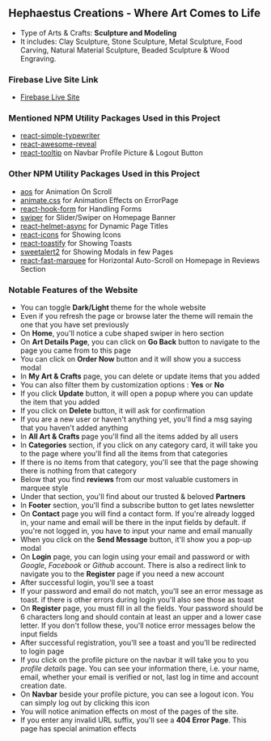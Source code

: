 ## Hephaestus Creations - Where Art Comes to Life

- Type of Arts & Crafts: **Sculpture and Modeling**
- It includes: Clay Sculpture, Stone Sculpture, Metal Sculpture, Food Carving, Natural Material Sculpture, Beaded Sculpture & Wood Engraving.

### Firebase Live Site Link

- [Firebase Live Site](https://hephaestus-creations.web.app/)

### Mentioned NPM Utility Packages Used in this Project

- [react-simple-typewriter](https://www.npmjs.com/package/react-simple-typewriter)
- [react-awesome-reveal](https://www.npmjs.com/package/react-awesome-reveal)
- [react-tooltip](https://react-tooltip.com/) on Navbar Profile Picture & Logout Button

### Other NPM Utility Packages Used in this Project

- [aos](https://michalsnik.github.io/aos/) for Animation On Scroll
- [animate.css](https://animate.style/) for Animation Effects on ErrorPage
- [react-hook-form](https://react-hook-form.com/) for Handling Forms
- [swiper](https://swiperjs.com/) for Slider/Swiper on Homepage Banner
- [react-helmet-async](https://www.npmjs.com/package/react-helmet-async) for Dynamic Page Titles
- [react-icons](https://react-icons.github.io/react-icons/) for Showing Icons
- [react-toastify](https://fkhadra.github.io/react-toastify/introduction) for Showing Toasts
- [sweetalert2](https://sweetalert2.github.io/) for Showing Modals in few Pages
- [react-fast-marquee](https://www.react-fast-marquee.com/) for Horizontal Auto-Scroll on Homepage in Reviews Section

### Notable Features of the Website

- You can toggle **Dark/Light** theme for the whole website
- Even if you refresh the page or browse later the theme will remain the one that you have set previously
- On **Home**, you'll notice a cube shaped swiper in hero section
- On **Art Details Page**, you can click on **Go Back** button to navigate to the page you came from to this page
- You can click on **Order Now** button and it will show you a success modal
- In **My Art & Crafts** page, you can delete or update items that you added
- You can also filter them by customization options : **Yes** or **No**
- If you click **Update** button, it will open a popup where you can update the item that you added
- If you click on **Delete** button, it will ask for confirmation
- If you are a new user or haven't anything yet, you'll find a msg saying that you haven't added anything
- In **All Art & Crafts** page you'll find all the items added by all users
- In **Categories** section, if you click on any category card, it will take you to the page where you'll find all the items from that categories
- If there is no items from that category, you'll see that the page showing there is nothing from that category
- Below that you find **reviews** from our most valuable customers in marquee style
- Under that section, you'll find about our trusted & beloved **Partners**
- In **Footer** section, you'll find a subscribe button to get lates newsletter 
- On **Contact** page you will find a contact form. If you're already logged in, your name and email will be there in the input fields by default. if you're not logged in, you have to input your name and email manually
- When you click on the **Send Message** button, it'll show you a pop-up modal
- On **Login** page, you can login using your email and password or with *Google*, *Facebook* or *Github* account. There is also a redirect link to navigate you to the **Register** page if you need a new account
- After successful login, you'll see a toast
- If your password and email do not match, you'll see an error message as toast. if there is other errors during login you'll also see those as toast
- On **Register** page, you must fill in all the fields. Your password should be 6 characters long and should contain at least an upper and a lower case letter. If you don't follow these, you'll notice error messages below the input fields
- After successful registration, you'll see a toast and you'll be redirected to login page
- If you click on the profile picture on the navbar it will take you to you *profile details* page. You can see your information there, i.e. your name, email, whether your email is verified or not, last log in time and account creation date.
- On **Navbar** beside your profile picture, you can see a logout icon. You can simply log out by clicking this icon
- You will notice animation effects on most of the pages of the site.
- If you enter any invalid URL suffix, you'll see a **404 Error Page**. This page has special animation effects
